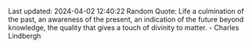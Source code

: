 Last updated: 2024-04-02 12:40:22
Random Quote: Life a culmination of the past, an awareness of the present, an indication of the future beyond knowledge, the quality that gives a touch of divinity to matter. - Charles Lindbergh